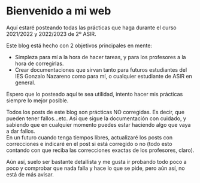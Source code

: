 # Bienvenido a mi web

Aquí estaré posteando todas las prácticas que haga durante el curso 2021/2022 y 2022/2023 de 2º ASIR.

Este blog está hecho con 2 objetivos principales en mente:

* Simpleza para mí a la hora de hacer tareas, y para los profesores a la hora de corregirlas.
* Crear documentaciones que sirvan tanto para futuros estudiantes del IES Gonzalo Nazareno como para mí, o cualquier estudiante de ASIR en general.

Espero que lo posteado aquí te sea utilidad, intento hacer mis prácticas siempre lo mejor posible.

Todos los posts de este blog son prácticas NO corregidas. Es decir, que pueden tener fallos...etc. Así que sigue la documentación con cuidado, y sabiendo que en cualquier momento puedes estar haciendo algo que vaya a dar fallos.  
En un futuro cuando tenga tiempos libres, actualizaré los posts con correcciones e indicaré en el post si está corregido o no (todo esto contando con que reciba las correcciones exactas de los profesores, claro).  

Aún así, suelo ser bastante detallista y me gusta ir probando todo poco a poco y comprobar que nada falla y hace lo que se pide, pero aún así, no está de más avisar.
